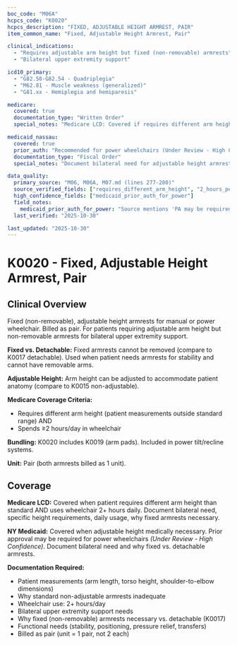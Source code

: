 ```yaml
---
boc_code: "M06A"
hcpcs_code: "K0020"
hcpcs_description: "FIXED, ADJUSTABLE HEIGHT ARMREST, PAIR"
item_common_name: "Fixed, Adjustable Height Armrest, Pair"

clinical_indications:
  - "Requires adjustable arm height but fixed (non-removable) armrests"
  - "Bilateral upper extremity support"

icd10_primary:
  - "G82.50-G82.54 - Quadriplegia"
  - "M62.81 - Muscle weakness (generalized)"
  - "G81.xx - Hemiplegia and hemiparesis"

medicare:
  covered: true
  documentation_type: "Written Order"
  special_notes: "Medicare LCD: Covered if requires different arm height AND ≥2 hrs/day wheelchair use. Document bilateral need, specific height requirements, daily usage. Billed as pair (unit = 1 pair). Includes K0019. Included in power tilt/recline."

medicaid_nassau:
  covered: true
  prior_auth: "Recommended for power wheelchairs (Under Review - High Confidence)"
  documentation_type: "Fiscal Order"
  special_notes: "Document bilateral need for adjustable height armrests. Prior approval may be required for power wheelchairs."

data_quality:
  primary_source: "M06, M06A, M07.md (lines 277-280)"
  source_verified_fields: ["requires_different_arm_height", "2_hours_per_day_wheelchair_use", "document_bilateral_need", "billed_as_pair", "includes_k0019", "included_in_power_tilt_recline"]
  high_confidence_fields: ["medicaid_prior_auth_for_power"]
  field_notes:
    medicaid_prior_auth_for_power: "Source mentions 'PA may be required for PWC' suggesting prior auth for power wheelchairs"
  last_verified: "2025-10-30"

last_updated: "2025-10-30"
---
```


# K0020 - Fixed, Adjustable Height Armrest, Pair

## Clinical Overview

Fixed (non-removable), adjustable height armrests for manual or power wheelchair. Billed as pair. For patients requiring adjustable arm height but non-removable armrests for bilateral upper extremity support.

**Fixed vs. Detachable:** Fixed armrests cannot be removed (compare to K0017 detachable). Used when patient needs armrests for stability and cannot have removable arms.

**Adjustable Height:** Arm height can be adjusted to accommodate patient anatomy (compare to K0015 non-adjustable).

**Medicare Coverage Criteria:**
- Requires different arm height (patient measurements outside standard range) AND
- Spends ≥2 hours/day in wheelchair

**Bundling:** K0020 includes K0019 (arm pads). Included in power tilt/recline systems.

**Unit:** Pair (both armrests billed as 1 unit).

## Coverage

**Medicare LCD:** Covered when patient requires different arm height than standard AND uses wheelchair 2+ hours daily. Document bilateral need, specific height requirements, daily usage, why fixed armrests necessary.

**NY Medicaid:** Covered when adjustable height medically necessary. Prior approval may be required for power wheelchairs *(Under Review - High Confidence)*. Document bilateral need and why fixed vs. detachable armrests.

**Documentation Required:**
- Patient measurements (arm length, torso height, shoulder-to-elbow dimensions)
- Why standard non-adjustable armrests inadequate
- Wheelchair use: 2+ hours/day
- Bilateral upper extremity support needs
- Why fixed (non-removable) armrests necessary vs. detachable (K0017)
- Functional needs (stability, positioning, pressure relief, transfers)
- Billed as pair (unit = 1 pair, not 2 each)
